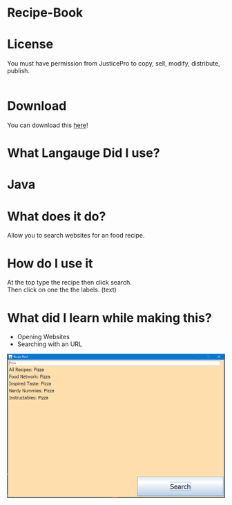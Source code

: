 # Recipe-Book

<h1>License</h1>
You must have permission from JusticePro to copy, sell, modify, distribute, publish.<br>
<br>
<h1>Download</h1>
You can download this <a href="https://github.com/JusticePro/Recipe-Book/releases">here</a>!<br>
<h1>What Langauge Did I use?</h1>
<h1>Java</h1>
<h1>What does it do?</h1>
Allow you to search websites for an food recipe.<br>
<h1>How do I use it</h1>
At the top type the recipe then click search.<br>
Then click on one the the labels. (text)<br>
<h1>What did I learn while making this?</h1>
<ul>
  <li>Opening Websites</li>
  <li>Searching with an URL</li>
</ul>
<img src="https://raw.githubusercontent.com/JusticePro/Recipe-Book/master/window.png"></img>
